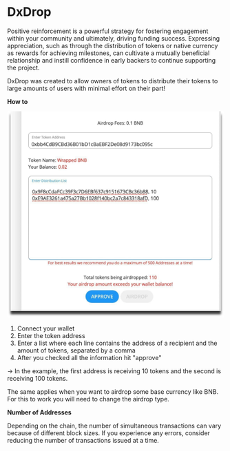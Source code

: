 # DxDrop

Positive reinforcement is a powerful strategy for fostering engagement within your community and ultimately, driving funding success. Expressing appreciation, such as through the distribution of tokens or native currency as rewards for achieving milestones, can cultivate a mutually beneficial relationship and instill confidence in early backers to continue supporting the project.&#x20;

DxDrop was created to allow owners of tokens to distribute their tokens to large amounts of users with minimal effort on their part!

**How to**

****![](<../.gitbook/assets/image (50).png>)****

1. Connect your wallet
2. Enter the token address
3. Enter a list where each line contains the address of a recipient and the amount of tokens, separated by a comma
4. After you checked all the information hit "approve"

\-> In the example, the first address is receiving 10 tokens and the second is receiving 100 tokens.

The same applies when you want to airdrop some base currency like BNB. For this to work you will need to change the airdrop type.

**Number of Addresses**

Depending on the chain, the number of simultaneous transactions can vary because of different block sizes. If you experience any errors, consider reducing the number of transactions issued at a time.
